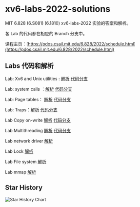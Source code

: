 # xv6-labs-2022-solutions

MIT 6.828 (6.S081) (6.1810) xv6-labs-2022 实验的答案和解析。

各 Lab 的代码都在相应的 Branch 分支中。

课程主页：[https://pdos.csail.mit.edu/6.828/2022/schedule.html](https://pdos.csail.mit.edu/6.828/2022/schedule.html)

## Labs 代码和解析

Lab: Xv6 and Unix utilities : [解析](./doc/utils.md) [代码分支](https://github.com/relaxcn/xv6-labs-2022-solutions/tree/util)

Lab: system calls ：[解析](./doc/syscall.md) [代码分支](https://github.com/relaxcn/xv6-labs-2022-solutions/tree/syscall)

Lab: Page tables： [解析](./doc/pagetable.md) [代码分支](https://github.com/relaxcn/xv6-labs-2022-solutions/tree/pgtbl)

Lab: Traps：[解析](./doc/traps.md) [代码分支](https://github.com/relaxcn/xv6-labs-2022-solutions/tree/traps)

Lab Copy on-write [解析](./doc/cow.md) [代码分支](https://github.com/relaxcn/xv6-labs-2022-solutions/tree/cow)

Lab Multithreading [解析](./doc/thread.md) [代码分支](https://github.com/relaxcn/xv6-labs-2022-solutions/tree/thread)

Lab network driver [解析](./doc/net.md)

Lab Lock [解析](./doc/Locking.md)

Lab File system [解析](./doc/fs.md)

Lab mmap [解析](./doc/mmap.md)

## Star History

![Star History Chart](https://api.star-history.com/svg?repos=relaxcn/xv6-labs-2022-solutions&type=Date)